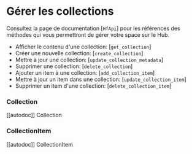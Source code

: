 <!--⚠️ Note that this file is in Markdown but contain specific syntax for our doc-builder (similar to MDX) that may not be
rendered properly in your Markdown viewer.
-->

# Gérer les collections

Consultez la page de documentation [`HfApi`] pour les références des méthodes qui vous permettront
de gérer votre space sur le Hub.

- Afficher le contenu d'une collection: [`get_collection`]
- Créer une nouvelle collection: [`create_collection`]
- Mettre à jour une collection: [`update_collection_metadata`]
- Supprimer une collection: [`delete_collection`]
- Ajouter un item à une collection: [`add_collection_item`]
- Mettre à jour un item dans une collection: [`update_collection_item`]
- Supprimer un item d'une collection: [`delete_collection_item`]


### Collection

[[autodoc]] Collection

### CollectionItem

[[autodoc]] CollectionItem